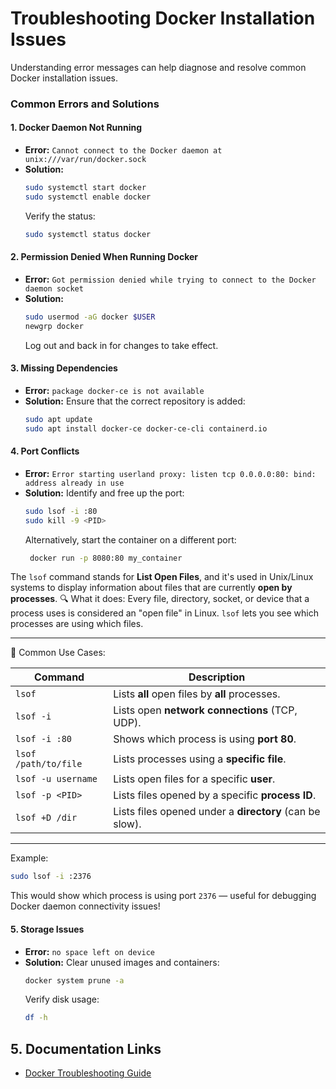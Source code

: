 
# Troubleshooting Docker Installation Issues
Understanding error messages can help diagnose and resolve common Docker installation issues.

### Common Errors and Solutions
#### 1. **Docker Daemon Not Running**
- **Error:** `Cannot connect to the Docker daemon at unix:///var/run/docker.sock`
- **Solution:**
  ```sh
  sudo systemctl start docker
  sudo systemctl enable docker
  ```
  Verify the status:
  ```sh
  sudo systemctl status docker
  ```

#### 2. **Permission Denied When Running Docker**
- **Error:** `Got permission denied while trying to connect to the Docker daemon socket`
- **Solution:**
  ```sh
  sudo usermod -aG docker $USER
  newgrp docker
  ```
  Log out and back in for changes to take effect.

#### 3. **Missing Dependencies**
- **Error:** `package docker-ce is not available`
- **Solution:** Ensure that the correct repository is added:
  ```sh
  sudo apt update
  sudo apt install docker-ce docker-ce-cli containerd.io
  ```

#### 4. **Port Conflicts**
- **Error:** `Error starting userland proxy: listen tcp 0.0.0.0:80: bind: address already in use`
- **Solution:** Identify and free up the port:
  ```sh
  sudo lsof -i :80
  sudo kill -9 <PID>
  ```
  Alternatively, start the container on a different port:
  ```sh
   docker run -p 8080:80 my_container
  ```

The `lsof` command stands for **List Open Files**, and it's used in Unix/Linux systems to display information about files that are currently **open by processes**.
🔍 What it does: Every file, directory, socket, or device that a process uses is considered an "open file" in Linux. `lsof` lets you see which processes are using which files.

---

📌 Common Use Cases:

| Command | Description |
|--------|-------------|
| `lsof` | Lists **all** open files by **all** processes. |
| `lsof -i` | Lists open **network connections** (TCP, UDP). |
| `lsof -i :80` | Shows which process is using **port 80**. |
| `lsof /path/to/file` | Lists processes using a **specific file**. |
| `lsof -u username` | Lists open files for a specific **user**. |
| `lsof -p <PID>` | Lists files opened by a specific **process ID**. |
| `lsof +D /dir` | Lists files opened under a **directory** (can be slow). |

---

Example:

```bash
sudo lsof -i :2376
```
This would show which process is using port `2376` — useful for debugging Docker daemon connectivity issues!


#### 5. **Storage Issues**
- **Error:** `no space left on device`
- **Solution:** Clear unused images and containers:
  ```sh
  docker system prune -a
  ```
  Verify disk usage:
  ```sh
  df -h
  ```

## 5. Documentation Links
- [Docker Troubleshooting Guide](https://docs.docker.com/config/daemon/systemd/)

